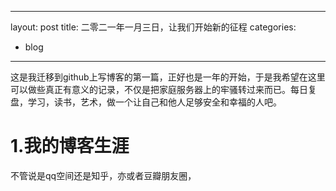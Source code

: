 <head>
    <script src="https://cdn.mathjax.org/mathjax/latest/MathJax.js?config=TeX-AMS-MML_HTMLorMML" type="text/javascript"></script>
    <script type="text/x-mathjax-config">
        MathJax.Hub.Config({
            tex2jax: {
            skipTags: ['script', 'noscript', 'style', 'textarea', 'pre'],
            inlineMath: [['$','$']]
            }
        });
    </script>
</head>


---
layout: post
title: 二零二一年一月三日，让我们开始新的征程
categories:
- blog
---

这是我迁移到github上写博客的第一篇，正好也是一年的开始，于是我希望在这里可以做些真正有意义的记录，不仅是把家庭服务器上的牢骚转过来而已。每日复盘，学习，读书，艺术，做一个让自己和他人足够安全和幸福的人吧。

# 1.我的博客生涯  

不管说是qq空间还是知乎，亦或者豆瓣朋友圈，